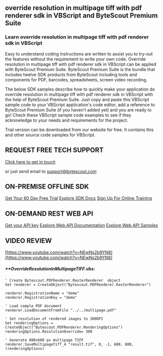 ## override resolution in multipage tiff with pdf renderer sdk in VBScript and ByteScout Premium Suite

### Learn override resolution in multipage tiff with pdf renderer sdk in VBScript

Easy to understand coding instructions are written to assist you to try-out the features without the requirement to write your own code. Override resolution in multipage tiff with pdf renderer sdk in VBScript can be applied with ByteScout Premium Suite. ByteScout Premium Suite is the bundle that includes twelve SDK products from ByteScout including tools and components for PDF, barcodes, spreadsheets, screen video recording.

The below SDK samples describe how to quickly make your application do override resolution in multipage tiff with pdf renderer sdk in VBScript with the help of ByteScout Premium Suite.  Just copy and paste this VBScript sample code to your VBScript application's code editor, add a reference to ByteScout Premium Suite (if you haven't added yet) and you are ready to go! Check these VBScript sample code examples to see if they acknowledge to your needs and requirements for the project.

Trial version can be downloaded from our website for free. It contains this and other source code samples for VBScript.

## REQUEST FREE TECH SUPPORT

[Click here to get in touch](https://bytescout.zendesk.com/hc/en-us/requests/new?subject=ByteScout%20Premium%20Suite%20Question)

or just send email to [support@bytescout.com](mailto:support@bytescout.com?subject=ByteScout%20Premium%20Suite%20Question) 

## ON-PREMISE OFFLINE SDK 

[Get Your 60 Day Free Trial](https://bytescout.com/download/web-installer?utm_source=github-readme)
[Explore SDK Docs](https://bytescout.com/documentation/index.html?utm_source=github-readme)
[Sign Up For Online Training](https://academy.bytescout.com/)


## ON-DEMAND REST WEB API

[Get your API key](https://pdf.co/documentation/api?utm_source=github-readme)
[Explore Web API Documentation](https://pdf.co/documentation/api?utm_source=github-readme)
[Explore Web API Samples](https://github.com/bytescout/ByteScout-SDK-SourceCode/tree/master/PDF.co%20Web%20API)

## VIDEO REVIEW

[https://www.youtube.com/watch?v=NEwNs2b9YN8](https://www.youtube.com/watch?v=NEwNs2b9YN8)




<!-- code block begin -->

##### ****OverrideResolutionInMultipageTIFF.vbs:**
    
```
' Create Bytescout.PDFRenderer.RasterRenderer  object
Set renderer = CreateObject("Bytescout.PDFRenderer.RasterRenderer")

renderer.RegistrationName = "demo"
renderer.RegistrationKey = "demo"

' Load sample PDF document
renderer.LoadDocumentFromFile "../../multipage.pdf"

' Set resolution of rendered images to 300DPI
Set renderingOptions = CreateObject("Bytescout.PDFRenderer.RenderingOptions")
renderingOptions.ResolutionOverride= 300

' Generate 800x600 px multipage TIFF
renderer.SaveMultipageTiff_4 "result.tif", 0, -1, 600, 800, (renderingOptions)


```

<!-- code block end -->